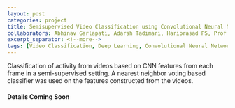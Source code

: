 ```yaml
---
layout: post
categories: project
title: Semisupervised Video Classification using Convolutional Neural Networks
collaborators: Abhinav Garlapati, Adarsh Tadimari, Hariprasad PS, Prof. Sukendhu Das
excerpt_separator: <!--more-->
tags: [Video Classification, Deep Learning, Convolutional Neural Networks]
---
```

<article>
Classification of activity from videos based on CNN features from each frame in a semi-supervised setting. A nearest neighbor voting based classifier was used on the features constructed from the videos.
</article>
<!--more-->

<h4> Details Coming Soon </h4>
